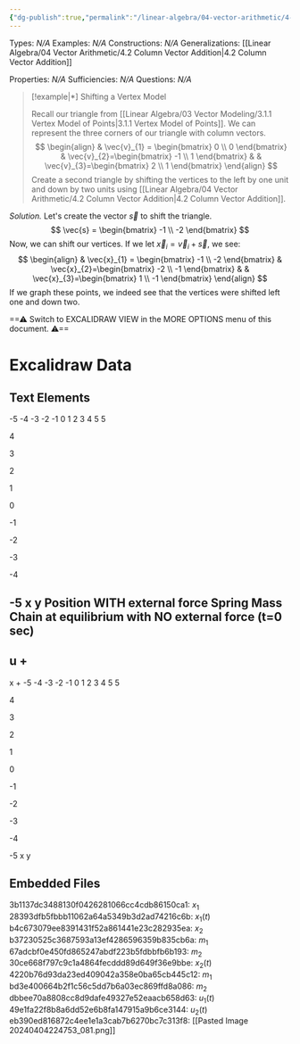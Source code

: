 ```yaml
---
{"dg-publish":true,"permalink":"/linear-algebra/04-vector-arithmetic/4-2-1-shifting-a-vertex-model/","tags":["Type/Example","Topic/Linear_Algebra"]}
---
```


Types: *N/A*
Examples: *N/A*
Constructions: *N/A*
Generalizations: [[Linear Algebra/04 Vector Arithmetic/4.2 Column Vector Addition\|4.2 Column Vector Addition]]

Properties: *N/A*
Sufficiencies: *N/A*
Questions: *N/A*

> [!example|*] Shifting a Vertex Model
> 
> Recall our triangle from [[Linear Algebra/03 Vector Modeling/3.1.1 Vertex Model of Points\|3.1.1 Vertex Model of Points]]. We can represent the three corners of our triangle with column vectors.
> $$
> \begin{align}
>  & \vec{v}_{1} = \begin{bmatrix}
> 0 \\
> 0
> \end{bmatrix}
>  & \vec{v}_{2}=\begin{bmatrix}
> -1 \\
> 1
> \end{bmatrix} &  & \vec{v}_{3}=\begin{bmatrix}
> 2 \\
> 1
> \end{bmatrix}
> \end{align}
> $$
> Create a second triangle by shifting the vertices to the left by one unit and down by two units using [[Linear Algebra/04 Vector Arithmetic/4.2 Column Vector Addition\|4.2 Column Vector Addition]].

*Solution.* Let's create the vector $\vec{s}$ to shift the triangle.
$$
\vec{s} = \begin{bmatrix}
-1 \\
-2
\end{bmatrix}
$$
Now, we can shift our vertices. If we let $\vec{x}_{i} = \vec{v}_{i}+\vec{s}$, we see:
$$
\begin{align}
 & \vec{x}_{1} = \begin{bmatrix}
-1 \\
-2
\end{bmatrix}
 & \vec{x}_{2}=\begin{bmatrix}
-2 \\
-1
\end{bmatrix} &  & \vec{x}_{3}=\begin{bmatrix}
1 \\
-1
\end{bmatrix}
\end{align}
$$
If we graph these points, we indeed see that the vertices were shifted left one and down two.

<div class="transclusion internal-embed is-loaded"><div class="markdown-embed">




==⚠  Switch to EXCALIDRAW VIEW in the MORE OPTIONS menu of this document. ⚠==


# Excalidraw Data
## Text Elements
-5   -4    -3   -2   -1   0      1    2     3    4    5 
5

4

3

2

1   

0


-1

-2

-3

-4

-5 
x 
y 
Position
WITH external force 
Spring Mass Chain at equilibrium
with NO external force (t=0 sec) 
-
u
+ 
-
x
+ 
-5   -4    -3   -2   -1   0      1    2     3    4    5 
5

4

3

2

1   

0


-1

-2

-3

-4

-5 
x 
y 
## Embedded Files
3b1137dc3488130f0426281066cc4cdb86150ca1: $x_{1}$
28393dfb5fbbb11062a64a5349b3d2ad74216c6b: $x_{1}(t)$
b4c673079ee8391431f52a861441e23c282935ea: $x_{2}$
b37230525c3687593a13ef4286596359b835cb6a: $m_1$
67adcbf0e450fd865247abdf223b5fdbbfb6b193: $m_2$
30ce668f797c9c1a4864fecddd89d649f36e9bbe: $x_{2}(t)$
4220b76d93da23ed409042a358e0ba65cb445c12: $m_1$
bd3e400664b2f1c56c5dd7b6a03ec869ffd8a086: $m_2$
dbbee70a8808cc8d9dafe49327e52eaacb658d63: $u_{1}(t)$
49e1fa22f8b8a6dd52e6b8fa147915a9b6ce3144: $u_{2}(t)$
eb390ed816872c4ee1e1a3cab7b6270bc7c313f8: [[Pasted Image 20240404224753_081.png]]



</div></div>
